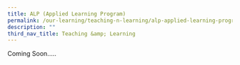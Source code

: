 ```yaml
---
title: ALP (Applied Learning Program)
permalink: /our-learning/teaching-n-learning/alp-applied-learning-program/
description: ""
third_nav_title: Teaching &amp; Learning
---
```

<p>Coming Soon.....</p>